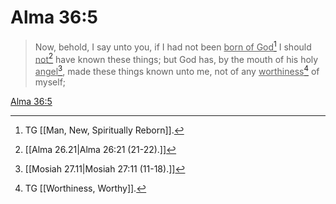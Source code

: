 # Alma 36:5

> Now, behold, I say unto you, if I had not been <u>born of God</u>[^a] I should <u>not</u>[^b] have known these things; but God has, by the mouth of his holy <u>angel</u>[^c], made these things known unto me, not of any <u>worthiness</u>[^d] of myself;

[Alma 36:5](https://www.churchofjesuschrist.org/study/scriptures/bofm/alma/36?lang=eng&id=p5#p5)


[^a]: TG [[Man, New, Spiritually Reborn]].
[^b]: [[Alma 26.21|Alma 26:21 (21-22).]]
[^c]: [[Mosiah 27.11|Mosiah 27:11 (11-18).]]
[^d]: TG [[Worthiness, Worthy]].
